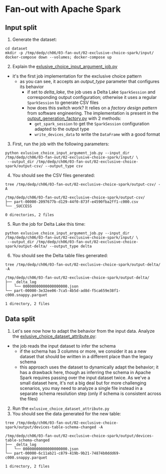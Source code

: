 # Fan-out with Apache Spark

## Input split
1. Generate the dataset:
```
cd dataset
mkdir -p /tmp/dedp/ch06/03-fan-out/02-exclusive-choice-spark/input/
docker-compose down --volumes; docker-compose up
```
2. Explain the [exlusive_choice_input_argument_job.py](exlusive_choice_input_argument_job.py)
* it's the first job implementation for the exclusive choice pattern
  * as you can see, it accepts an _output_type_ parameter that configures its behavior
    * if set to _delta_lake_, the job uses a Delta Lake `SparkSession` and corresponding output configuration;
      otherwise it uses a regular `SparkSession` to generate CSV files
    * how does this switch work? It relies on a _factory design pattern_ from software engineering. The implementation
      is present in the [output_generation_factory.py](output_generation_factory.py) with 2 methods:
      * `get_spark_session` to get the `SparkSession` configuration adapted to the output type
      * `write_devices_data` to write the `DataFrame` with a good format
3. First, run the job with the following parameters:
```
python exlusive_choice_input_argument_job.py --input_dir /tmp/dedp/ch06/03-fan-out/02-exclusive-choice-spark/input/ \
 --output_dir /tmp/dedp/ch06/03-fan-out/02-exclusive-choice-spark/output-csv/ --output_type csv 
```

4. You should see the CSV files generated:
```
tree /tmp/dedp/ch06/03-fan-out/02-exclusive-choice-spark/output-csv/ -A

/tmp/dedp/ch06/03-fan-out/02-exclusive-choice-spark/output-csv/
├── part-00000-2097677b-d129-44f0-873f-e4590fba2ff1-c000.csv
└── _SUCCESS

0 directories, 2 files
```

5. Run the job for Delta Lake this time:
```
python exlusive_choice_input_argument_job.py --input_dir /tmp/dedp/ch06/03-fan-out/02-exclusive-choice-spark/input/ \
 --output_dir /tmp/dedp/ch06/03-fan-out/02-exclusive-choice-spark/output-delta/ --output_type delta 
```

6. You should see the Delta table files generated:
```
tree /tmp/dedp/ch06/03-fan-out/02-exclusive-choice-spark/output-delta/ -A

/tmp/dedp/ch06/03-fan-out/02-exclusive-choice-spark/output-delta/
├── _delta_log
│   └── 00000000000000000000.json
└── part-00000-3e32ee06-7ca5-4b5d-ad8d-f5ca659e38f1-c000.snappy.parquet

1 directory, 2 files
```

## Data split
1. Let's see now how to adapt the behavior from the input data. Analyze the [exlusive_choice_dataset_attribute.py](exlusive_choice_dataset_attribute.py):
* the job reads the input dataset to infer the schema 
  * if the schema has 3 columns or more, we consider it as a new dataset that should be written in a different
    place than the legacy schema
  * this approach uses the dataset to dynamically adapt the behavior; it has a drawback here, though as 
    inferring the schema in Apache Spark requires passing over the input dataset twice. As we've a small 
    dataset here, it's not a big deal but for more challenging scenarios, you may need to analyze a single file
    instead in a separate schema resolution step (only if schema is consistent across the files)
2. Run the `exlusive_choice_dataset_attribute.py`
3. You should see the data generated for the new table:
```
tree /tmp/dedp/ch06/03-fan-out/02-exclusive-choice-spark/output/devices-table-schema-changed -A

/tmp/dedp/ch06/03-fan-out/02-exclusive-choice-spark/output/devices-table-schema-changed
├── _delta_log
│   └── 00000000000000000000.json
└── part-00000-6c11ab21-c879-419b-9b21-74874b0ddd69-c000.snappy.parquet

1 directory, 2 files
```